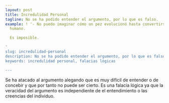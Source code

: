 ```yaml
---
layout: post
title: Incredulidad Personal
tagline: No se ha podido entender el argumento, por lo que es falso.
example: ! '- No puedo imaginar cómo un pez evolucionó hasta convertirse en el ser
  humano.

  Es imposible.

'
slug: incredulidad-personal
description: No se ha podido entender el argumento, por lo que es falso.
keywords: incredulidad personal, falacias lógicas

---
```

Se ha atacado al argumento alegando que es muy difícil de entender o de concebir y que por tanto no puede ser cierto. Es una falacia lógica ya que la veracidad del argumento es independiente de el entendimiento o las creencias del individuo.
